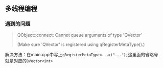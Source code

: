 ## 多线程编程





























### 遇到的问题

> QObject::connect: Cannot queue arguments of type 'QVector<int>'
>
> (Make sure 'QVector<int>' is registered using qRegisterMetaType().)

解决方法：在main.cpp中写上`qRegisterMetaType<...>("...");`这里面的省略号就是对应的`QVector<int>`